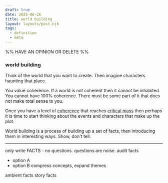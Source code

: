```yaml
---
draft: true
date: 2025-06-26
title: world building
layout: layouts/post.njk
tags:
  - definition
  - meta
---
```

%%
HAVE AN OPINION OR DELETE
%%

### world building
Think of the world that you want to create. 
Then imagine characters haunting that place.

You value coherence. If a world is not coherent then it cannot be inhabited.
You cannot have 100% coherence. There must be some part of it that does not make total sense to you.

Once you have a level of [coherence](coherence) that reaches [critical mass](critical%20mass.md) then perhaps it is time to start thinking about the events and characters that make up the plot.

World building is a process of building up a set of facts, then introducing them in interesting ways. Show, don't tell. 

---


only write FACTS - no questions. questions are noise.
audit facts
- option A
- option B
compress concepts, expand themes

ambient facts
story facts